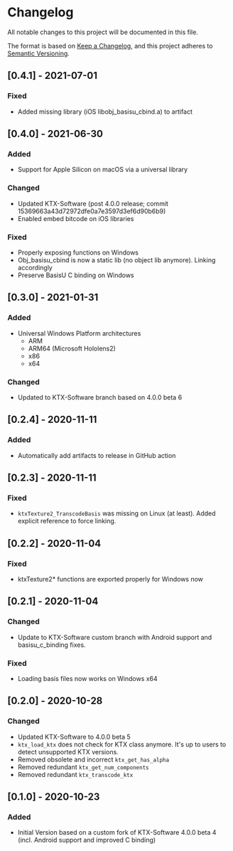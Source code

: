 # Changelog
All notable changes to this project will be documented in this file.

The format is based on [Keep a Changelog](https://keepachangelog.com/en/1.0.0/),
and this project adheres to [Semantic Versioning](https://semver.org/spec/v2.0.0.html).

## [0.4.1] - 2021-07-01
### Fixed
- Added missing library (iOS libobj_basisu_cbind.a) to artifact

## [0.4.0] - 2021-06-30
### Added
- Support for Apple Silicon on macOS via a universal library
### Changed
- Updated KTX-Software (post 4.0.0 release; commit 15369663a43d72972dfe0a7e3597d3ef6d90b6b9)
- Enabled embed bitcode on iOS libraries
### Fixed
- Properly exposing functions on Windows
- Obj_basisu_cbind is now a static lib (no object lib anymore). Linking accordingly
- Preserve BasisU C binding on Windows

## [0.3.0] - 2021-01-31
### Added
- Universal Windows Platform architectures
  - ARM
  - ARM64 (Microsoft Hololens2)
  - x86
  - x64
### Changed
- Updated to KTX-Software branch based on 4.0.0 beta 6

## [0.2.4] - 2020-11-11
### Added
- Automatically add artifacts to release in GitHub action

## [0.2.3] - 2020-11-11
### Fixed
- `ktxTexture2_TranscodeBasis` was missing on Linux (at least). Added explicit reference to force linking.

## [0.2.2] - 2020-11-04
### Fixed
- ktxTexture2* functions are exported properly for Windows now

## [0.2.1] - 2020-11-04
### Changed
- Update to KTX-Software custom branch with Android support and basisu_c_binding fixes.
### Fixed
- Loading basis files now works on Windows x64

## [0.2.0] - 2020-10-28
### Changed
- Updated KTX-Software to 4.0.0 beta 5
- `ktx_load_ktx` does not check for KTX class anymore. It's up to users to detect unsupported KTX versions.
- Removed obsolete and incorrect `ktx_get_has_alpha`
- Removed redundant `ktx_get_num_components`
- Removed redundant `ktx_transcode_ktx`

## [0.1.0] - 2020-10-23
### Added
- Initial Version based on a custom fork of KTX-Software 4.0.0 beta 4 (incl. Android support and improved C binding)
